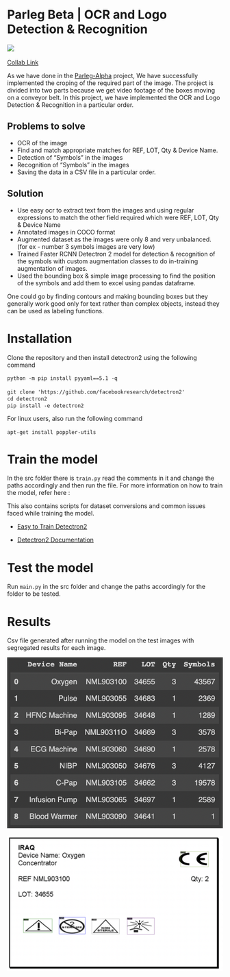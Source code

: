 # Parleg Beta | OCR and Logo Detection & Recognition

<img src="https://img.shields.io/static/v1?label=Detectron2&message=Used&color=PURPLE"/>

[Collab Link](https://colab.research.google.com/drive/1W3C6nRJUkuT_Tdpd6Z73yAOzLvzLcRZJ?usp=sharing)

As we have done in the [Parleg-Alpha](https://github.com/gamingflexer/parleg-alpha) project, We have successfully implemented the croping of the required part of the image.
The project is divided into two parts because we get video footage of the boxes moving on a conveyor belt. In this project, we have implemented the OCR and Logo Detection & Recognition in a particular order. 

## Problems to solve 

- OCR of the image
- Find and match appropriate matches for REF, LOT, Qty & Device Name.
- Detection of “Symbols” in the images
- Recognition of “Symbols” in the images
- Saving the data in a CSV file in a particular order.

## Solution

- Use easy ocr to extract text from the images and using regular expressions to match the other field required which were REF, LOT, Qty & Device Name
- Annotated images in COCO format
- Augmented dataset as the images were only 8 and very unbalanced. (for ex - number 3 symbols images are very low)
- Trained Faster RCNN Detectron 2 model for detection & recognition of the symbols with custom augmentation classes to do in-training augmentation of images.
- Used the bounding box & simple image processing to find the position of the symbols and add them to excel using pandas dataframe.

One could go by finding contours and making bounding boxes but they generally work good only for text rather than complex objects, instead they can be used as labeling functions.

# Installation

Clone the repository and then install detectron2 using the following command

```
python -m pip install pyyaml==5.1 -q

git clone 'https://github.com/facebookresearch/detectron2'
cd detectron2
pip install -e detectron2
```

For linux users, also run the following command

`apt-get install poppler-utils`

# Train the model

In the src folder there is `train.py` read the comments in it and change the paths accordingly and then run the file.
For more information on how to train the model, refer here :

This also contains scripts for dataset conversions and common issues faced while training the model.

- [Easy to Train Detectron2](https://github.com/gamingflexer/object-detection-custom-models-scripts)

- [Detectron2 Documentation](https://detectron2.readthedocs.io/en/latest/tutorials/datasets.html)

# Test the model

Run `main.py` in the src folder and change the paths accordingly for the folder to be tested.

# Results
Csv file generated after running the model on the test images with segregated results for each image.

![Screenshot](data/images/output_csv.png)

![Screenshot](data/images/output.png)